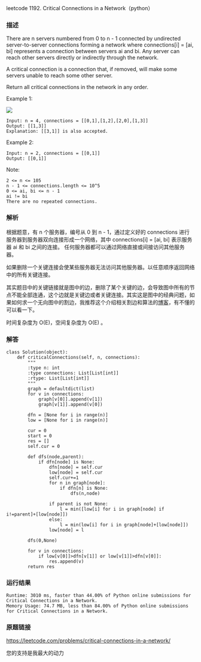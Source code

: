 leetcode  1192. Critical Connections in a Network（python）




### 描述

There are n servers numbered from 0 to n - 1 connected by undirected server-to-server connections forming a network where connections[i] = [ai, bi] represents a connection between servers ai and bi. Any server can reach other servers directly or indirectly through the network.

A critical connection is a connection that, if removed, will make some servers unable to reach some other server.

Return all critical connections in the network in any order.





Example 1:


![](https://assets.leetcode.com/uploads/2019/09/03/1537_ex1_2.png)

	Input: n = 4, connections = [[0,1],[1,2],[2,0],[1,3]]
	Output: [[1,3]]
	Explanation: [[3,1]] is also accepted.
	
Example 2:

	Input: n = 2, connections = [[0,1]]
	Output: [[0,1]]






Note:


	2 <= n <= 105
	n - 1 <= connections.length <= 10^5
	0 <= ai, bi <= n - 1
	ai != bi
	There are no repeated connections.

### 解析

根据题意，有 n 个服务器，编号从 0 到 n - 1，通过定义好的 connections 进行服务器到服务器双向连接形成一个网络，其中 connections[i] = [ai, bi] 表示服务器 ai 和 bi 之间的连接。 任何服务器都可以通过网络直接或间接访问其他服务器。

如果删除一个关键连接会使某些服务器无法访问其他服务器。以任意顺序返回网络中的所有关键连接。

其实题目中的关键链接就是图中的边，删除了某个关键的边，会导致图中所有的节点不能全部连通，这个边就是关键边或者关键连接。其实这是图中的经典问题，如果如何求一个无向图中的割边，我推荐这个介绍相关割边和算法的[博客](https://www.cnblogs.com/nullzx/p/7968110.html)，有不懂的可以看一下。

时间复杂度为 O(E)，空间复杂度为 O(E) 。



### 解答
				
	class Solution(object):
	    def criticalConnections(self, n, connections):
	        """
	        :type n: int
	        :type connections: List[List[int]]
	        :rtype: List[List[int]]
	        """
	        graph = defaultdict(list)
	        for v in connections:
	            graph[v[0]].append(v[1])
	            graph[v[1]].append(v[0])
	            
	        dfn = [None for i in range(n)]
	        low = [None for i in range(n)]
	        
	        cur = 0
	        start = 0
	        res = []
	        self.cur = 0
	       
	        def dfs(node,parent):
	            if dfn[node] is None:
	                dfn[node] = self.cur
	                low[node] = self.cur
	                self.cur+=1
	                for n in graph[node]:
	                    if dfn[n] is None:
	                        dfs(n,node)
	                    
	                if parent is not None:
	                    l = min([low[i] for i in graph[node] if i!=parent]+[low[node]])
	                else:
	                    l = min(low[i] for i in graph[node]+[low[node]])
	                low[node] = l
	                
	        dfs(0,None)
	        
	        for v in connections:
	            if low[v[0]]>dfn[v[1]] or low[v[1]]>dfn[v[0]]:
	                res.append(v)
	        return res

            	      
			
### 运行结果

	Runtime: 3010 ms, faster than 44.00% of Python online submissions for Critical Connections in a Network.
	Memory Usage: 74.7 MB, less than 84.00% of Python online submissions for Critical Connections in a Network.




### 原题链接


https://leetcode.com/problems/critical-connections-in-a-network/


您的支持是我最大的动力
